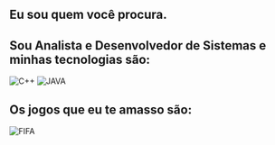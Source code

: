 ## Eu sou quem você procura. 
## Sou Analista e Desenvolvedor de Sistemas e minhas tecnologias são:

![C++](https://img.shields.io/badge/C%2B%2B-00599C?style=for-the-badge&logo=c%2B%2B&logoColor=white)
![JAVA](https://img.shields.io/badge/Java-ED8B00?style=for-the-badge&logo=openjdk&logoColor=white)

## Os jogos que eu te amasso são:

![FIFA](https://img.shields.io/badge/FIFA-B7312F?style=for-the-badge&logo=fifa&logoColor=white)
